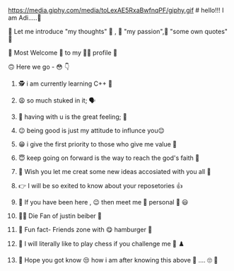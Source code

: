 https://media.giphy.com/media/toLexAE5RxaBwfnqPF/giphy.gif  # hello!!! I am Adi.....:wave:

:crossed_fingers: Let me introduce   "my thoughts" :thought_balloon:  , :hugs: "my passion",:tipping_hand_person:  "some own quotes" :raised_hands:


:pray: Most Welcome :bow:  to my :tipping_hand_man: profile :palms_up_together:


:upside_down_face:  Here we go -  :flushed:  :point_down: 




1) :detective:  i am currently learning C++ :angel:

2) :weary: so much stuked in it; :speaking_head:

3) :pleading_face: having with u is the great feeling; :busts_in_silhouette:

4) :wink: being good is just my attitude to influnce you:relieved:

     
5) :grin: i give the first priority to those who give me value :grimacing:


6)  :innocent: keep going on forward is the way to reach the god's faith :anger:
 
7) :100: Wish you let me creat some new ideas accosiated with you all :dizzy:

 8)  :point_right:  I will be so exited to know about your reposetories :+1:
  
  
 9) :no_good: If you have been here , :wink: then meet me :calling:  personal :zany_face: :smiley:
 
10)  :man_singer: Die Fan of justin beiber :musical_note:
 
11) :couple:  Fun fact-   Friends zone with :yum:  hamburger :hamburger: 
 
12) :punch:  I  will literally like to play chess if you challenge me :call_me_hand: :chess_pawn:


13) :raised_eyebrow: Hope you got know :unamused: how i am after knowing this above :eyes: .... :roll_eyes: :stars:
